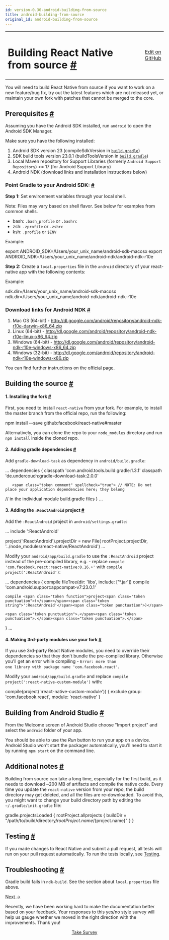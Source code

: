 ```yaml
---
id: version-0.30-android-building-from-source
title: android-building-from-source
original_id: android-building-from-source
---
```

<a id="content"></a><table width="100%"><tbody><tr><td><h1><a class="anchor" name="building-react-native-from-source"></a>Building React Native from source <a class="hash-link" href="docs/android-building-from-source.html#building-react-native-from-source">#</a></h1></td><td style="text-align:right;"><a target="_blank" href="https://github.com/facebook/react-native/blob/0.30-stable/docs/AndroidBuildingFromSource.md">Edit on GitHub</a></td></tr></tbody></table><div><p>You will need to build React Native from source if you want to work on a new feature/bug fix, try out the latest features which are not released yet, or maintain your own fork with patches that cannot be merged to the core.</p><h2><a class="anchor" name="prerequisites"></a>Prerequisites <a class="hash-link" href="docs/android-building-from-source.html#prerequisites">#</a></h2><p>Assuming you have the Android SDK installed, run <code>android</code> to open the Android SDK Manager.</p><p>Make sure you have the following installed:</p><ol><li>Android SDK version 23 (compileSdkVersion in <a href="https://github.com/facebook/react-native/blob/master/ReactAndroid/build.gradle" target="_blank"><code>build.gradle</code></a>)</li><li>SDK build tools version 23.0.1 (buildToolsVersion in <a href="https://github.com/facebook/react-native/blob/master/ReactAndroid/build.gradle" target="_blank"><code>build.gradle</code></a>)</li><li>Local Maven repository for Support Libraries (formerly <code>Android Support Repository</code>) &gt;= 17 (for Android Support Library)</li><li>Android NDK (download links and installation instructions below)</li></ol><h3><a class="anchor" name="point-gradle-to-your-android-sdk"></a>Point Gradle to your Android SDK: <a class="hash-link" href="docs/android-building-from-source.html#point-gradle-to-your-android-sdk">#</a></h3><p><strong>Step 1:</strong>  Set environment variables through your local shell.</p><p>Note: Files may vary based on shell flavor. See below for examples from common shells.</p><ul><li>bash: <code>.bash_profile</code> or <code>.bashrc</code></li><li>zsh: <code>.zprofile</code> or <code>.zshrc</code></li><li>ksh: <code>.profile</code> or <code>$ENV</code></li></ul><p>Example:</p><div class="prism language-javascript">export ANDROID_SDK<span class="token operator">=</span><span class="token operator">/</span>Users<span class="token operator">/</span>your_unix_name<span class="token operator">/</span>android<span class="token operator">-</span>sdk<span class="token operator">-</span>macosx
export ANDROID_NDK<span class="token operator">=</span><span class="token operator">/</span>Users<span class="token operator">/</span>your_unix_name<span class="token operator">/</span>android<span class="token operator">-</span>ndk<span class="token operator">/</span>android<span class="token operator">-</span>ndk<span class="token operator">-</span>r10e</div><p><strong>Step 2:</strong> Create a <code>local.properties</code> file in the <code>android</code> directory of your react-native app with the following contents:</p><p>Example:</p><div class="prism language-javascript">sdk<span class="token punctuation">.</span>dir<span class="token operator">=</span><span class="token operator">/</span>Users<span class="token operator">/</span>your_unix_name<span class="token operator">/</span>android<span class="token operator">-</span>sdk<span class="token operator">-</span>macosx
ndk<span class="token punctuation">.</span>dir<span class="token operator">=</span><span class="token operator">/</span>Users<span class="token operator">/</span>your_unix_name<span class="token operator">/</span>android<span class="token operator">-</span>ndk<span class="token operator">/</span>android<span class="token operator">-</span>ndk<span class="token operator">-</span>r10e</div><h3><a class="anchor" name="download-links-for-android-ndk"></a>Download links for Android NDK <a class="hash-link" href="docs/android-building-from-source.html#download-links-for-android-ndk">#</a></h3><ol><li>Mac OS (64-bit) - <a href="http://dl.google.com/android/repository/android-ndk-r10e-darwin-x86_64.zip">http://dl.google.com/android/repository/android-ndk-r10e-darwin-x86_64.zip</a></li><li>Linux (64-bit) - <a href="http://dl.google.com/android/repository/android-ndk-r10e-linux-x86_64.zip">http://dl.google.com/android/repository/android-ndk-r10e-linux-x86_64.zip</a></li><li>Windows (64-bit) - <a href="http://dl.google.com/android/repository/android-ndk-r10e-windows-x86_64.zip">http://dl.google.com/android/repository/android-ndk-r10e-windows-x86_64.zip</a></li><li>Windows (32-bit) - <a href="http://dl.google.com/android/repository/android-ndk-r10e-windows-x86.zip">http://dl.google.com/android/repository/android-ndk-r10e-windows-x86.zip</a></li></ol><p>You can find further instructions on the <a href="http://developer.android.com/ndk/downloads/index.html" target="_blank">official page</a>.</p><h2><a class="anchor" name="building-the-source"></a>Building the source <a class="hash-link" href="docs/android-building-from-source.html#building-the-source">#</a></h2><h4><a class="anchor" name="1-installing-the-fork"></a>1. Installing the fork <a class="hash-link" href="docs/android-building-from-source.html#1-installing-the-fork">#</a></h4><p>First, you need to install <code>react-native</code> from your fork. For example, to install the master branch from the official repo, run the following:</p><div class="prism language-javascript">npm install <span class="token operator">--</span>save github<span class="token punctuation">:</span>facebook<span class="token operator">/</span>react<span class="token operator">-</span>native#master</div><p>Alternatively, you can clone the repo to your <code>node_modules</code> directory and run <code>npm install</code> inside the cloned repo.</p><h4><a class="anchor" name="2-adding-gradle-dependencies"></a>2. Adding gradle dependencies <a class="hash-link" href="docs/android-building-from-source.html#2-adding-gradle-dependencies">#</a></h4><p>Add <code>gradle-download-task</code> as dependency in <code>android/build.gradle</code>:</p><div class="prism language-javascript"><span class="token punctuation">.</span><span class="token punctuation">.</span><span class="token punctuation">.</span>
    dependencies <span class="token punctuation">{</span>
        classpath <span class="token string">'com.android.tools.build:gradle:1.3.1'</span>
        classpath <span class="token string">'de.undercouch:gradle-download-task:2.0.0'</span>

       <span class="token comment" spellcheck="true"> // NOTE: Do not place your application dependencies here; they belong
</span>       <span class="token comment" spellcheck="true"> // in the individual module build.gradle files
</span>    <span class="token punctuation">}</span>
<span class="token punctuation">.</span><span class="token punctuation">.</span><span class="token punctuation">.</span></div><h4><a class="anchor" name="3-adding-the-reactandroid-project"></a>3. Adding the <code>:ReactAndroid</code> project <a class="hash-link" href="docs/android-building-from-source.html#3-adding-the-reactandroid-project">#</a></h4><p>Add the <code>:ReactAndroid</code> project in <code>android/settings.gradle</code>:</p><div class="prism language-javascript"><span class="token punctuation">.</span><span class="token punctuation">.</span><span class="token punctuation">.</span>
include <span class="token string">':ReactAndroid'</span>

<span class="token function">project<span class="token punctuation">(</span></span><span class="token string">':ReactAndroid'</span><span class="token punctuation">)</span><span class="token punctuation">.</span>projectDir <span class="token operator">=</span> <span class="token keyword">new</span> <span class="token class-name">File</span><span class="token punctuation">(</span>
    rootProject<span class="token punctuation">.</span>projectDir<span class="token punctuation">,</span> <span class="token string">'../node_modules/react-native/ReactAndroid'</span><span class="token punctuation">)</span>
<span class="token punctuation">.</span><span class="token punctuation">.</span><span class="token punctuation">.</span></div><p>Modify your <code>android/app/build.gradle</code> to use the <code>:ReactAndroid</code> project instead of the pre-compiled library, e.g. - replace <code>compile 'com.facebook.react:react-native:0.16.+'</code> with <code>compile project(':ReactAndroid')</code>:</p><div class="prism language-javascript"><span class="token punctuation">.</span><span class="token punctuation">.</span><span class="token punctuation">.</span>
dependencies <span class="token punctuation">{</span>
    compile <span class="token function">fileTree<span class="token punctuation">(</span></span>dir<span class="token punctuation">:</span> <span class="token string">'libs'</span><span class="token punctuation">,</span> include<span class="token punctuation">:</span> <span class="token punctuation">[</span><span class="token string">'*.jar'</span><span class="token punctuation">]</span><span class="token punctuation">)</span>
    compile <span class="token string">'com.android.support:appcompat-v7:23.0.1'</span>

    compile <span class="token function">project<span class="token punctuation">(</span></span><span class="token string">':ReactAndroid'</span><span class="token punctuation">)</span>

    <span class="token punctuation">.</span><span class="token punctuation">.</span><span class="token punctuation">.</span>
<span class="token punctuation">}</span>
<span class="token punctuation">.</span><span class="token punctuation">.</span><span class="token punctuation">.</span></div><h4><a class="anchor" name="4-making-3rd-party-modules-use-your-fork"></a>4. Making 3rd-party modules use your fork <a class="hash-link" href="docs/android-building-from-source.html#4-making-3rd-party-modules-use-your-fork">#</a></h4><p>If you use 3rd-party React Native modules, you need to override their dependencies so that they don't bundle the pre-compiled library. Otherwise you'll get an error while compiling - <code>Error: more than one library with package name 'com.facebook.react'</code>.</p><p>Modify your <code>android/app/build.gradle</code> and replace <code>compile project(':react-native-custom-module')</code> with:</p><div class="prism language-javascript"><span class="token function">compile<span class="token punctuation">(</span></span><span class="token function">project<span class="token punctuation">(</span></span><span class="token string">':react-native-custom-module'</span><span class="token punctuation">)</span><span class="token punctuation">)</span> <span class="token punctuation">{</span>
    exclude group<span class="token punctuation">:</span> <span class="token string">'com.facebook.react'</span><span class="token punctuation">,</span> module<span class="token punctuation">:</span> <span class="token string">'react-native'</span>
<span class="token punctuation">}</span></div><h2><a class="anchor" name="building-from-android-studio"></a>Building from Android Studio <a class="hash-link" href="docs/android-building-from-source.html#building-from-android-studio">#</a></h2><p>From the Welcome screen of Android Studio choose "Import project" and select the <code>android</code> folder of your app.</p><p>You should be able to use the <em>Run</em> button to run your app on a device. Android Studio won't start the packager automatically, you'll need to start it by running <code>npm start</code> on the command line.</p><h2><a class="anchor" name="additional-notes"></a>Additional notes <a class="hash-link" href="docs/android-building-from-source.html#additional-notes">#</a></h2><p>Building from source can take a long time, especially for the first build, as it needs to download ~200 MB of artifacts and compile the native code. Every time you update the <code>react-native</code> version from your repo, the build directory may get deleted, and all the files are re-downloaded. To avoid this, you might want to change your build directory path by editing the <code>~/.gradle/init.gradle</code> file:</p><div class="prism language-javascript">gradle<span class="token punctuation">.</span>projectsLoaded <span class="token punctuation">{</span>
    rootProject<span class="token punctuation">.</span>allprojects <span class="token punctuation">{</span>
        buildDir <span class="token operator">=</span> <span class="token string">"/path/to/build/directory/${rootProject.name}/${project.name}"</span>
    <span class="token punctuation">}</span>
<span class="token punctuation">}</span></div><h2><a class="anchor" name="testing"></a>Testing <a class="hash-link" href="docs/android-building-from-source.html#testing">#</a></h2><p>If you made changes to React Native and submit a pull request, all tests will run on your pull request automatically. To run the tests locally, see <a href="/react-native/docs/testing.html" target="">Testing</a>.</p><h2><a class="anchor" name="troubleshooting"></a>Troubleshooting <a class="hash-link" href="docs/android-building-from-source.html#troubleshooting">#</a></h2><p>Gradle build fails in <code>ndk-build</code>. See the section about <code>local.properties</code> file above.</p></div><div class="docs-prevnext"><a class="docs-next" href="docs/activityindicator.html#content">Next →</a></div><div class="survey"><div class="survey-image"></div><p>Recently, we have been working hard to make the documentation better based on your feedback. Your responses to this yes/no style survey will help us gauge whether we moved in the right direction with the improvements. Thank you!</p><center><a class="button" href="https://www.facebook.com/survey?oid=516954245168428">Take Survey</a></center></div>